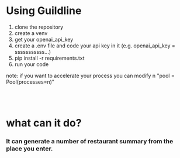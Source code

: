 # Using Guildline
1. clone the repository
2. create a venv
3. get your openai_api_key 
4. create a .env file and code your api key in it (e.g. openai_api_key = sssssssssss...)
5. pip install -r requirements.txt
6. run your code 

note: if you want to accelerate your process you can modify n
 "pool = Pool(processes=n)"
 
<br><br>



# what can it do?

### It can generate a number of restaurant summary from the place you enter.
